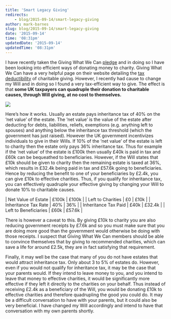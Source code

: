 ```yaml
---
title: 'Smart Legacy Giving'
redirects:
    - blog/2015-09-14/smart-legacy-giving
author: mark-barnes
slug: blog/2015-09-14/smart-legacy-giving
date: '2015-09-14'
time: '08:31pm'
updatedDate: '2015-09-14'
updatedTime: '08:31pm'
---
```

I have recently taken the Giving What We Can [pledge](https://www.givingwhatwecan.org/pledge) and in doing so I have been looking into efficient ways of donating money to charity. Giving What We Can have a very helpful page on their website detailing the [tax deductibility](https://www.givingwhatwecan.org/get-involved/tax-deductibility) of charitable giving. However, I recently had cause to change my Will and in doing so I found a very tax-efficient way to give. The effect is that **some UK taxpayers can quadruple their donation to charitable causes, through Will giving, at no cost to themselves.**

![](/images/uploads/willtestament.jpg)

Here’s how it works. Usually an estate pays inheritance tax of 40% on the ‘net value’ of the estate. The ‘net value’ is the value of the estate after deducting for debts, liabilities, reliefs, exemptions (e.g. anything left to spouses) and anything below the inheritance tax threshold (which the government has just raised). However the UK government incentivizes individuals to give in their Wills. If 10% of the ‘net value’ of the estate is left to charity then the estate only pays 36% inheritance tax. Thus for example if the ‘net value’ of the estate is £100k then usually £40k is paid in tax and £60k can be bequeathed to beneficiaries. However, if the Will states that £10k should be given to charity then the remaining estate is taxed at 36%, which results in £32.4k being paid in tax and £57.6k going to beneficiaries. Hence by reducing the benefit to one of your beneficiaries by £2.4k, you can give £10k to effective charities. Thus, if you qualify for inheritance tax, you can effectively quadruple your effective giving by changing your Will to donate 10% to charitable causes.

| Net Value of Estate | £100k | £100k |
| Left to Charities | £0 | £10k |
| Inheritance Tax Rate | 40% | 36% |
| Inheritance Tax Paid | £40k | £32.4k |
| Left to Beneficiaries | £60k | £57.6k |

There is however a caveat to this. By giving £10k to charity you are also reducing government receipts by £7.6k and so you must make sure that you are doing more good than the government would otherwise be doing with those receipts. I suspect that Giving What We Can members should be able to convince themselves that by giving to recommended charities, which can save a life for around £2.5k, they are in fact satisfying that requirement.

Finally, it may well be the case that many of you do not have estates that would attract inheritance tax. Only about 3 to 5% of estates do. However, even if you would not qualify for inheritance tax, it may be the case that your parents would. If they intend to leave money to you, and you intend to leave that money to effective charities, it would be significantly more effective if they left it directly to the charities on your behalf. Thus instead of receiving £2.4k as a beneficiary of the Will, you would be donating £10k to effective charities and therefore quadrupling the good you could do. It may be a difficult conversation to have with your parents, but it could also be very beneficial. I have changed my Will accordingly and intend to have that conversation with my own parents shortly.